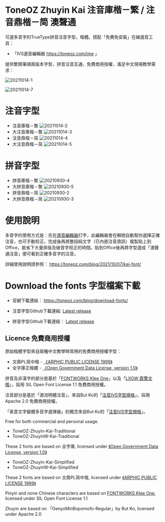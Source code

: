 # ToneOZ Zhuyin Kai 注音庫楷－繁 / 注音鼎楷－简 澳聲通
可選多音字的TrueType拼音注音字型，楷體。搭配「免費免安裝」在線選音工具：

* 「IVS選音編輯器 https://toneoz.com/ime 」

提供繁簡筆順兩版本字型，拼音注音互通，免費商用授權，滿足中文現場教學需求：

![20211014-1](https://user-images.githubusercontent.com/14179988/137228121-98eab5c3-53f5-4dfd-88c3-ee3b9e5e3681.jpg)

![20211014-7](https://user-images.githubusercontent.com/14179988/137231594-e1b2ca36-2e96-41c0-bb01-b49ee5835281.jpg)

# 注音字型

* 注音庫楷－繁
![20211014-2](https://user-images.githubusercontent.com/14179988/137228148-f59a1d55-1c12-48f8-acb9-3a71838a6038.jpg)
* 大注音庫楷－繁
![20211014-3](https://user-images.githubusercontent.com/14179988/137228153-ce45388e-f304-44ff-8c2d-10e976422142.jpg)
* 注音鼎楷－简
![20211014-4](https://user-images.githubusercontent.com/14179988/137228162-05998842-2ab9-41d7-93d9-9cf0217f9e7d.jpg)
* 大注音鼎楷－简
![20211014-5](https://user-images.githubusercontent.com/14179988/137228168-34944d88-3262-475c-9ca8-40ad20aeaa6e.jpg)

# 拼音字型

* 拼音庫楷－繁
![20210930-4](https://user-images.githubusercontent.com/14179988/137229887-0e652974-2bfb-4ba2-a751-1d146cafa034.jpg)
* 大拼音庫楷－繁
![20210930-5](https://user-images.githubusercontent.com/14179988/137229892-37d11b5f-60c7-4c2e-8b5c-2611e5522ee1.jpg)
* 拼音鼎楷－简
![20210930-2](https://user-images.githubusercontent.com/14179988/137229905-ea9107d9-5adc-4792-aff7-fb7bff543876.jpg)
* 大拼音鼎楷－简
![20210930-3](https://user-images.githubusercontent.com/14179988/137229908-c4546bbf-bd65-4f04-a71e-1c8f98cfa243.jpg)

# 使用說明

多音字的使用方式是：先在[選音編輯器](https://toneoz.com/ime)打字，此編輯器會在瞬間自動幫你選擇正確注音，也可手動校正。完成後再將整段純文字（已內嵌注音資訊）複製貼上到 Office，能省下大量排版及破音字校正的時間。貼到Office後再將字型選成「澳聲通注音」便可看到正確多音字的注音。

詳細使用說明請參照：
https://toneoz.com/blog/2021/10/07/kai-font/

# Download the fonts 字型檔案下載
* 官網下載連結：
https://toneoz.com/blog/download-fonts/

* 注音字型Github下載連結:
[Latest release](https://github.com/jeffreyxuan/toneoz-font-zhuyin/releases)

* 拼音字型Github下載連結：
[Latest release](https://github.com/jeffreyxuan/toneoz-font-pinyin-kai/releases)

## Licence 免費商用授權
原始楷體字型來自兩種中文教學時常用的免費商用授權字型：

* 文鼎PL简中楷 - [《ARPHIC PUBLIC LICENSE 1999》](http://ftp.gnu.org/non-gnu/chinese-fonts-truetype/LICENSE)
* 全字庫正楷體 - [《Open Government Data License, version 1.0》](https://data.gov.tw/en/licenses)

拼音及非漢字的部分是基於「[FONTWORKS Klee One](https://github.com/fontworks-fonts/Klee)」以及「[LXGW 霞鶩文楷](https://github.com/lxgw/LxgwWenKai)」，採用 SIL Open Font License 1.1 免費商用授權。

注音部分是基於「源流明體注音」，來自But Ko的「[注音IVS字型規格](https://github.com/ButTaiwan/bpmfvs)」，採用 Apache 2.0 免費商用授權。

「表意文字變體多音字選擇器」的概念來自But Ko的「[注音IVS字型規格](https://github.com/ButTaiwan/bpmfvs)」。

Free for both commercial and personal usage.

* ToneOZ-Zhuyin-Kai-Traditional
* ToneOZ-ZhuyinW-Kai-Traditional

These 2 fonts are based on 全字庫, licensed under [《Open Government Data License, version 1.0》](https://data.gov.tw/en/licenses)

* ToneOZ-Zhuyin-Kai-Simplified
* ToneOZ-ZhuyinW-Kai-Simplified

These 2 fonts are based on 文鼎PL简中楷, licensed under [《ARPHIC PUBLIC LICENSE 1999》](http://ftp.gnu.org/non-gnu/chinese-fonts-truetype/LICENSE)

Pinyin and none Chinese characters are based on [FONTWORKS Klee One](https://github.com/fontworks-fonts/Klee), licensed under SIL Open Font License 1.1

Zhuyin are based on 「GenyoMinBopomofo-Regular」by But Ko, licensed under Apache 2.0

